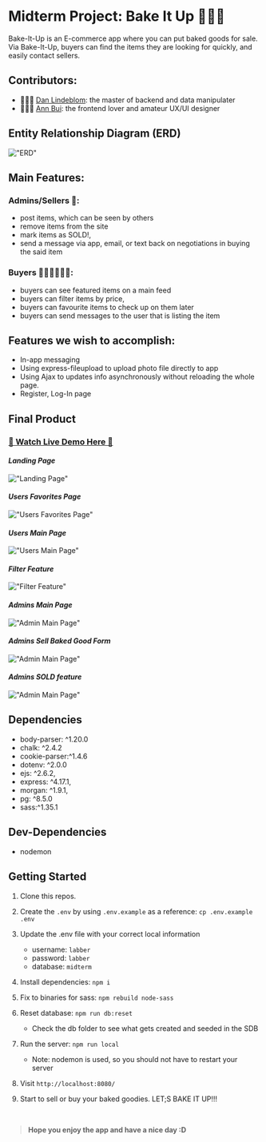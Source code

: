 # Midterm Project: Bake It Up 🎂🍪🍰

Bake-It-Up is an E-commerce app where you can put baked goods for sale. Via Bake-It-Up, buyers can find the items they are looking for quickly, and easily contact sellers.

## Contributors:

- 👨🏼‍💻 [Dan Lindeblom](https://github.com/DLindeblom): the master of backend and data manipulater
- 👩🏻‍🎨 [Ann Bui](https://github.com/thaian161): the frontend lover and amateur UX/UI designer

## Entity Relationship Diagram (ERD)

!["ERD"](https://github.com/thaian161/Bake-It-Up/blob/master/docs/bake-it-up-ERD.png)

## Main Features:

### Admins/Sellers 🔐:

- post items, which can be seen by others
- remove items from the site
- mark items as SOLD!,
- send a message via app, email, or text back on negotiations in buying the said item

### Buyers 💁🏻‍♀️🙆🏻‍♂️:

- buyers can see featured items on a main feed
- buyers can filter items by price,
- buyers can favourite items to check up on them later
- buyers can send messages to the user that is listing the item

## Features we wish to accomplish:

- In-app messaging
- Using express-fileupload to upload photo file directly to app
- Using Ajax to updates info asynchronously without reloading the whole page.
- Register, Log-In page

## Final Product

### [👋 Watch Live Demo Here 👋](https://youtu.be/0k2WaGUxCJ0)

#### _Landing Page_

!["Landing Page"](https://github.com/thaian161/Bake-It-Up/blob/master/docs/BIU-landing.png)

#### _Users Favorites Page_

!["Users Favorites Page"](https://github.com/thaian161/Bake-It-Up/blob/master/docs/fav.png)

#### _Users Main Page_

!["Users Main Page"](https://github.com/thaian161/Bake-It-Up/blob/master/docs/buyer%20main.png)

#### _Filter Feature_

!["Filter Feature"](https://github.com/thaian161/Bake-It-Up/blob/master/docs/filter.png)

#### _Admins Main Page_

!["Admin Main Page"](https://github.com/thaian161/Bake-It-Up/blob/master/docs/admin-main.png)

#### _Admins Sell Baked Good Form_

!["Admin Main Page"](https://github.com/thaian161/Bake-It-Up/blob/master/docs/admin-form.png)

#### _Admins SOLD feature_

!["Admin Main Page"](https://github.com/thaian161/Bake-It-Up/blob/master/docs/SOLD%20feature.png)

## Dependencies

- body-parser: ^1.20.0
- chalk: ^2.4.2
- cookie-parser:^1.4.6
- dotenv: ^2.0.0
- ejs: ^2.6.2,
- express: ^4.17.1,
- morgan: ^1.9.1,
- pg: ^8.5.0
- sass:^1.35.1

## Dev-Dependencies

- nodemon

## Getting Started

1. Clone this repos.
2. Create the `.env` by using `.env.example` as a reference: `cp .env.example .env`
3. Update the .env file with your correct local information

   - username: `labber`
   - password: `labber`
   - database: `midterm`

4. Install dependencies: `npm i`
5. Fix to binaries for sass: `npm rebuild node-sass`
6. Reset database: `npm run db:reset`

   - Check the db folder to see what gets created and seeded in the SDB

7. Run the server: `npm run local`

   - Note: nodemon is used, so you should not have to restart your server

8. Visit `http://localhost:8080/`
9. Start to sell or buy your baked goodies. LET;S BAKE IT UP!!!

<br>

> **Hope you enjoy the app and have a nice day :D**
